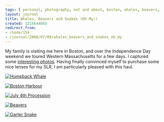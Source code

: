 ```yaml
---
tags: [ personal, photography, out and about, boston, whales, beavers, snakes, massachusetts ]
layout: journal
title: Whales, Beavers and Snakes (Oh My!)
created: 1215644865
redirect_from:
- /node/154
- /journal/2008/07/09/whales_beavers_and_snakes_oh_my
---
```

My family is visiting me here in Boston, and over the Independence Day weekend
we toured Western Massachusetts for a few days. I captured some [interesting
photos](http://www.flickr.com/photos/mjhutchinson/sets/72157606076531267).
Having finally convinced myself to purchase some nice lenses for my SLR, I am
particularly pleased with this haul.<!--break-->

[![Humpback Whale](http://farm4.static.flickr.com/3155/2653156659_1cbcb1db8f.jpg)](http://www.flickr.com/photos/mjhutchinson/2653156659)

[![Boston Harbour](http://farm4.static.flickr.com/3088/2654057434_334f68cee3.jpg)](http://www.flickr.com/photos/mjhutchinson/2654057434)

[![July 4th Procession](http://farm4.static.flickr.com/3017/2653189095_3702ebf38d.jpg)](http://www.flickr.com/photos/mjhutchinson/2653189095)

[![Beavers](http://farm4.static.flickr.com/3090/2654014074_d11ee0192e.jpg)](http://www.flickr.com/photos/mjhutchinson/2654014074)

[![Garter Snake](http://farm4.static.flickr.com/3056/2653189395_ec6e827fb1.jpg)](http://www.flickr.com/photos/mjhutchinson/2653189395)
